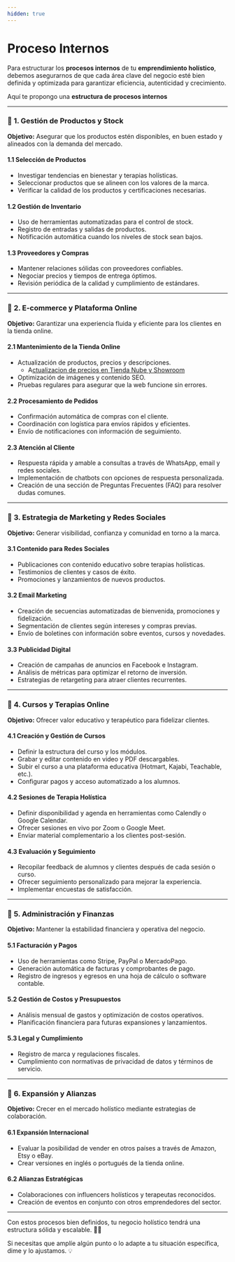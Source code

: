 ```yaml
---
hidden: true
---
```


# Proceso Internos

Para estructurar los **procesos internos** de tu **emprendimiento holístico**, debemos asegurarnos de que cada área clave del negocio esté bien definida y optimizada para garantizar eficiencia, autenticidad y crecimiento.

Aquí te propongo una **estructura de procesos internos**&#x20;

***

### 📌 **1. Gestión de Productos y Stock**

**Objetivo:** Asegurar que los productos estén disponibles, en buen estado y alineados con la demanda del mercado.

#### **1.1 Selección de Productos**

* Investigar tendencias en bienestar y terapias holísticas.
* Seleccionar productos que se alineen con los valores de la marca.
* Verificar la calidad de los productos y certificaciones necesarias.

#### **1.2 Gestión de Inventario**

* Uso de herramientas automatizadas para el control de stock.
* Registro de entradas y salidas de productos.
* Notificación automática cuando los niveles de stock sean bajos.

#### **1.3 Proveedores y Compras**

* Mantener relaciones sólidas con proveedores confiables.
* Negociar precios y tiempos de entrega óptimos.
* Revisión periódica de la calidad y cumplimiento de estándares.

***

### 📌 **2. E-commerce y Plataforma Online**

**Objetivo:** Garantizar una experiencia fluida y eficiente para los clientes en la tienda online.

#### **2.1 Mantenimiento de la Tienda Online**

* Actualización de productos, precios y descripciones.
  * A[ctualizacion de precios en Tienda Nube y Showroom](manual-de-usuario/actualizacion-de-precios-en-tienda-nube-y-showroom.md)
* Optimización de imágenes y contenido SEO.
* Pruebas regulares para asegurar que la web funcione sin errores.

#### **2.2 Procesamiento de Pedidos**

* Confirmación automática de compras con el cliente.
* Coordinación con logística para envíos rápidos y eficientes.
* Envío de notificaciones con información de seguimiento.

#### **2.3 Atención al Cliente**

* Respuesta rápida y amable a consultas a través de WhatsApp, email y redes sociales.
* Implementación de chatbots con opciones de respuesta personalizada.
* Creación de una sección de Preguntas Frecuentes (FAQ) para resolver dudas comunes.

***

### 📌 **3. Estrategia de Marketing y Redes Sociales**

**Objetivo:** Generar visibilidad, confianza y comunidad en torno a la marca.

#### **3.1 Contenido para Redes Sociales**

* Publicaciones con contenido educativo sobre terapias holísticas.
* Testimonios de clientes y casos de éxito.
* Promociones y lanzamientos de nuevos productos.

#### **3.2 Email Marketing**

* Creación de secuencias automatizadas de bienvenida, promociones y fidelización.
* Segmentación de clientes según intereses y compras previas.
* Envío de boletines con información sobre eventos, cursos y novedades.

#### **3.3 Publicidad Digital**

* Creación de campañas de anuncios en Facebook e Instagram.
* Análisis de métricas para optimizar el retorno de inversión.
* Estrategias de retargeting para atraer clientes recurrentes.

***

### 📌 **4. Cursos y Terapias Online**

**Objetivo:** Ofrecer valor educativo y terapéutico para fidelizar clientes.

#### **4.1 Creación y Gestión de Cursos**

* Definir la estructura del curso y los módulos.
* Grabar y editar contenido en video y PDF descargables.
* Subir el curso a una plataforma educativa (Hotmart, Kajabi, Teachable, etc.).
* Configurar pagos y acceso automatizado a los alumnos.

#### **4.2 Sesiones de Terapia Holística**

* Definir disponibilidad y agenda en herramientas como Calendly o Google Calendar.
* Ofrecer sesiones en vivo por Zoom o Google Meet.
* Enviar material complementario a los clientes post-sesión.

#### **4.3 Evaluación y Seguimiento**

* Recopilar feedback de alumnos y clientes después de cada sesión o curso.
* Ofrecer seguimiento personalizado para mejorar la experiencia.
* Implementar encuestas de satisfacción.

***

### 📌 **5. Administración y Finanzas**

**Objetivo:** Mantener la estabilidad financiera y operativa del negocio.

#### **5.1 Facturación y Pagos**

* Uso de herramientas como Stripe, PayPal o MercadoPago.
* Generación automática de facturas y comprobantes de pago.
* Registro de ingresos y egresos en una hoja de cálculo o software contable.

#### **5.2 Gestión de Costos y Presupuestos**

* Análisis mensual de gastos y optimización de costos operativos.
* Planificación financiera para futuras expansiones y lanzamientos.

#### **5.3 Legal y Cumplimiento**

* Registro de marca y regulaciones fiscales.
* Cumplimiento con normativas de privacidad de datos y términos de servicio.

***

### 📌 **6. Expansión y Alianzas**

**Objetivo:** Crecer en el mercado holístico mediante estrategias de colaboración.

#### **6.1 Expansión Internacional**

* Evaluar la posibilidad de vender en otros países a través de Amazon, Etsy o eBay.
* Crear versiones en inglés o portugués de la tienda online.

#### **6.2 Alianzas Estratégicas**

* Colaboraciones con influencers holísticos y terapeutas reconocidos.
* Creación de eventos en conjunto con otros emprendedores del sector.

***

Con estos procesos bien definidos, tu negocio holístico tendrá una estructura sólida y escalable. 🚀✨

Si necesitas que amplíe algún punto o lo adapte a tu situación específica, dime y lo ajustamos. 💡
